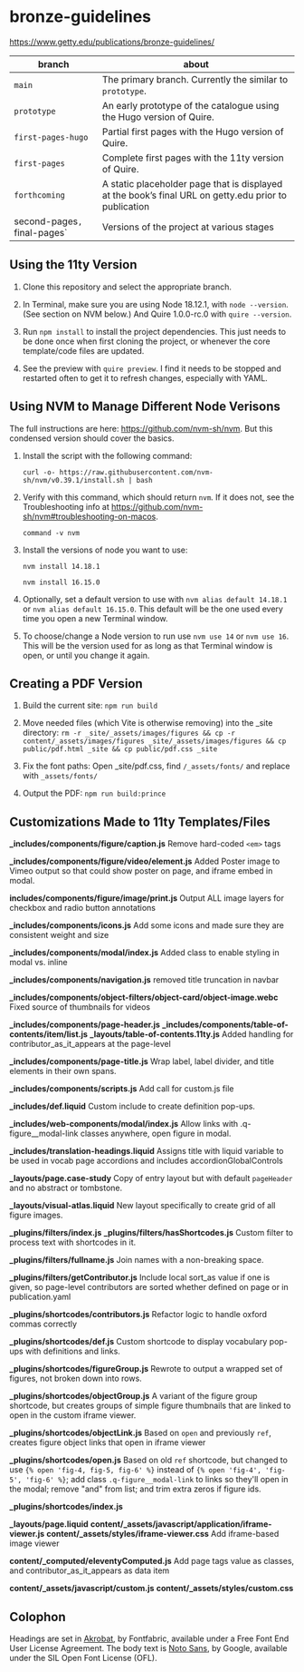 # bronze-guidelines

https://www.getty.edu/publications/bronze-guidelines/

| branch | about |
| --- | --- |
| `main` | The primary branch. Currently the similar to `prototype`. |
| `prototype` | An early prototype of the catalogue using the Hugo version of Quire. |
| `first-pages-hugo` | Partial first pages with the Hugo version of Quire. |
| `first-pages` | Complete first pages with the 11ty version of Quire. |
| `forthcoming` | A static placeholder page that is displayed at the book’s final URL on getty.edu prior to publication |
| second-pages`, `final-pages`| Versions of the project at various stages |

## Using the 11ty Version

1. Clone this repository and select the appropriate branch.

2. In Terminal, make sure you are using Node 18.12.1, with `node --version`. (See section on NVM below.) And Quire 1.0.0-rc.0 with `quire --version`.

3. Run `npm install` to install the project dependencies. This just needs to be done once when first cloning the project, or whenever the core template/code files are updated.

4. See the preview with `quire preview`. I find it needs to be stopped and restarted often to get it to refresh changes, especially with YAML.

## Using NVM to Manage Different Node Verisons

The full instructions are here: https://github.com/nvm-sh/nvm. But this condensed version should cover the basics.

1. Install the script with the following command:

    ```
    curl -o- https://raw.githubusercontent.com/nvm-sh/nvm/v0.39.1/install.sh | bash
    ```

2. Verify with this command, which should return `nvm`. If it does not, see the Troubleshooting info at https://github.com/nvm-sh/nvm#troubleshooting-on-macos.

    ```
    command -v nvm
    ```

3. Install the versions of node you want to use:

    ```
    nvm install 14.18.1
    ```

    ```
    nvm install 16.15.0
    ```

4. Optionally, set a default version to use with `nvm alias default 14.18.1` or `nvm alias default 16.15.0`. This default will be the one used every time you open a new Terminal window.

5. To choose/change a Node version to run use `nvm use 14` or `nvm use 16`. This will be the version used for as long as that Terminal window is open, or until you change it again.

## Creating a PDF Version

1. Build the current site: `npm run build`

2. Move needed files (which Vite is otherwise removing) into the _site directory: `rm -r _site/_assets/images/figures && cp -r content/_assets/images/figures _site/_assets/images/figures && cp public/pdf.html _site && cp public/pdf.css _site`

3. Fix the font paths: Open _site/pdf.css, find `/_assets/fonts/` and replace with `_assets/fonts/`

4. Output the PDF: `npm run build:prince`


## Customizations Made to 11ty Templates/Files

**_includes/components/figure/caption.js**
Remove hard-coded `<em>` tags

**_includes/components/figure/video/element.js**
Added Poster image to Vimeo output so that could show poster on page, and iframe embed in modal.

**includes/components/figure/image/print.js**
Output ALL image layers for checkbox and radio button annotations

**_includes/components/icons.js**
Add some icons and made sure they are consistent weight and size

**_includes/components/modal/index.js**
Added class to enable styling in modal vs. inline

**_includes/components/navigation.js**
removed title truncation in navbar

**_includes/components/object-filters/object-card/object-image.webc**
Fixed source of thumbnails for videos

**_includes/components/page-header.js**
**_includes/components/table-of-contents/item/list.js**
**_layouts/table-of-contents.11ty.js**
Added handling for contributor_as_it_appears at the page-level

**_includes/components/page-title.js**
Wrap label, label divider, and title elements in their own spans.

**_includes/components/scripts.js**
Add call for custom.js file

**_includes/def.liquid**
Custom include to create definition pop-ups.

**_includes/web-components/modal/index.js**
Allow links with .q-figure__modal-link classes anywhere, open figure in modal.

**_includes/translation-headings.liquid**
Assigns title with liquid variable to be used in vocab page accordions and includes accordionGlobalControls

**_layouts/page.case-study**
Copy of entry layout but with default `pageHeader` and no abstract or tombstone.

**_layouts/visual-atlas.liquid**
New layout specifically to create grid of all figure images.

**_plugins/filters/index.js**
**_plugins/filters/hasShortcodes.js**
Custom filter to process text with shortcodes in it.

**_plugins/filters/fullname.js**
Join names with a non-breaking space.

**_plugins/filters/getContributor.js**
Include local sort_as value if one is given, so page-level contributors are sorted whether defined on page or in publication.yaml

**_plugins/shortcodes/contributors.js**
Refactor logic to handle oxford commas correctly

**_plugins/shortcodes/def.js**
Custom shortcode to display vocabulary pop-ups with definitions and links.

**_plugins/shortcodes/figureGroup.js**
Rewrote to output a wrapped set of figures, not broken down into rows.

**_plugins/shortcodes/objectGroup.js**
A variant of the figure group shortcode, but creates groups of simple figure thumbnails that are linked to open in the custom iframe viewer.

**_plugins/shortcodes/objectLink.js**
Based on `open` and previously `ref`, creates figure object links that open in iframe viewer

**_plugins/shortcodes/open.js**
Based on old `ref` shortcode, but changed to use `{% open 'fig-4, fig-5, fig-6' %}` instead of `{% open 'fig-4', 'fig-5', 'fig-6' %}`; add class ``.q-figure__modal-link`` to links so they'll open in the modal; remove "and" from list; and trim extra zeros if figure ids.

**_plugins/shortcodes/index.js**

**_layouts/page.liquid**
**content/_assets/javascript/application/iframe-viewer.js**
**content/_assets/styles/iframe-viewer.css**
Add iframe-based image viewer

**content/_computed/eleventyComputed.js**
Add page tags value as classes, and contributor_as_it_appears as data item

**content/_assets/javascript/custom.js**
**content/_assets/styles/custom.css**

## Colophon

Headings are set in [Akrobat](https://www.fontfabric.com/fonts/akrobat/), by Fontfabric, available under a Free Font End User License Agreement. The body text is [Noto Sans](https://fonts.google.com/noto/specimen/Noto+Sans), by Google, available under the SIL Open Font License (OFL).